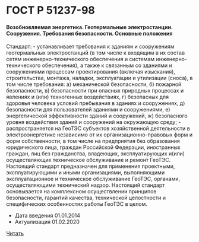 # ГОСТ Р 51237-98

#### Возобновляемая энергетика. Геотермальные электростанции. Сооружения. Требования безопасности. Основные положения 

Стандарт: - устанавливает требования к зданиям и сооружениям геотермальных электростанций (в том числе к входящим в их состав сетям инженерно-технического обеспечения и системам инженерно-технического обеспечения), а также к связанным со зданиями и сооружениями процессам проектирования (включая изыскания), строительства, монтажа, наладки, эксплуатации и утилизации (сноса), в том числе требования: а) механической безопасности, б) пожарной безопасности, в) безопасности при опасных природных процессах и явлениях и (или) техногенных воздействиях, г) безопасных для здоровья человека условий пребывания в зданиях и сооружениях, д) безопасности для пользователей зданиями и сооружениями, е) энергетической эффективности зданий и сооружений, ж) безопасного уровня воздействия зданий и сооружений на окружающую среду; - распространяется на ГеоТЭС субъектов хозяйственной деятельности в электроэнергетике независимо от их организационно-правовых форм и форм собственности, в том числе на предприятия без образования юридического лица, граждан Российской Федерации, иностранных граждан, лиц без гражданства, владеющих, эксплуатирующих и(или) осуществляющих техническое обслуживание и ремонт ГеоТЭС. Настоящий стандарт предназначен для применения проектными, эксплуатирующими и иными организациями, выполняющими эксплуатационное и техническое обслуживание ГеоТЭС, органами, осуществляющими технический надзор. Настоящий стандарт основывается на комплексном осуществлении принципов безопасности, гарантий качества, технической целостности и специфических особенностях работы ГеоТЭС в целом.

- Дата введения	01.01.2014
- Актуализация	01.02.2020

<a href="~/files/55004-2012.pdf" onclick="openPdf('55004-2012.pdf', 'application/pdf');">Читать</a>